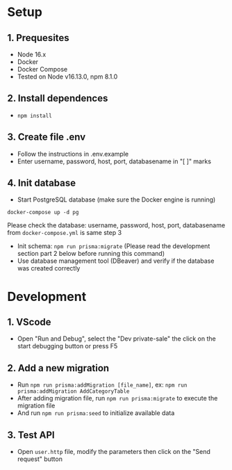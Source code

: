 # Setup
## 1. Prequesites
- Node 16.x
- Docker
- Docker Compose
- Tested on Node v16.13.0, npm 8.1.0

## 2. Install dependences
- `npm install`

## 3. Create file .env
- Follow the instructions in .env.example
- Enter username, password, host, port, databasename in "[ ]" marks

## 4. Init database
- Start PostgreSQL database (make sure the Docker engine is running)
```
docker-compose up -d pg
```
Please check the database: username, password, host, port, databasename from `docker-compose.yml` is same step 3
- Init schema: `npm run prisma:migrate` (Please read the development section part 2 below before running this command)
- Use database management tool (DBeaver) and verify if the database was created correctly

# Development
## 1. VScode
- Open "Run and Debug", select the "Dev private-sale" the click on the start debugging button or press F5

## 2. Add a new migration
- Run `npm run prisma:addMigration [file_name]`, ex: `npm run prisma:addMigration AddCategoryTable`
- After adding migration file, run `npm run prisma:migrate` to execute the migration file
- And run `npm run prisma:seed` to initialize available data

## 3. Test API
- Open `user.http` file, modify the parameters then click on the "Send request" button
